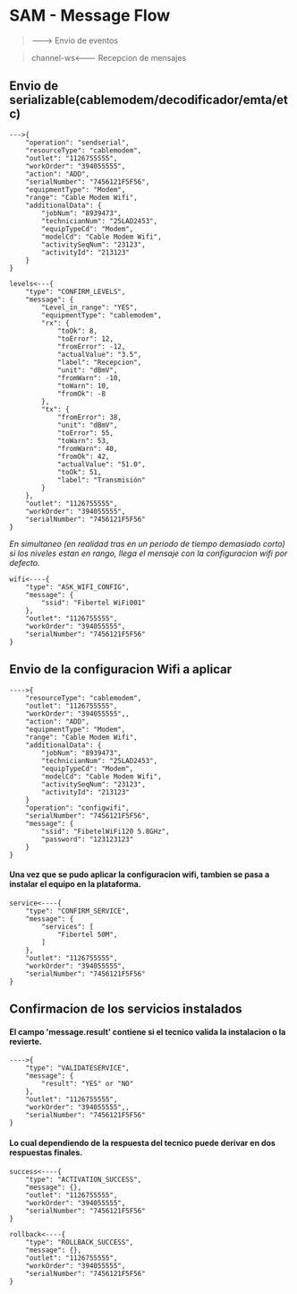 # SAM - Message Flow
> ---> Envio de eventos

> channel-ws<--- Recepcion de mensajes

## Envio de serializable(cablemodem/decodificador/emta/etc)
```
--->{
    "operation": "sendserial",
    "resourceType": "cablemodem",
    "outlet": "1126755555",
    "workOrder": "394055555",
    "action": "ADD",
    "serialNumber": "7456121F5F56",
    "equipmentType": "Modem",
    "range": "Cable Modem Wifi",
    "additionalData": {
        "jobNum": "8939473",
        "technicianNum": "25LAD2453",
        "equipTypeCd": "Modem",
        "modelCd": "Cable Modem Wifi",
        "activitySeqNum": "23123",
        "activityId": "213123"
    }
}
```
```
levels<---{
    "type": "CONFIRM_LEVELS",
    "message": {
        "Level_in_range": "YES",
        "equipmentType": "cablemodem",
        "rx": {
            "toOk": 8,
            "toError": 12,
            "fromError": -12,
            "actualValue": "3.5",
            "label": "Recepcion",
            "unit": "dBmV",
            "fromWarn": -10,
            "toWarn": 10,
            "fromOk": -8
        },
        "tx": {
            "fromError": 38,
            "unit": "dBmV",
            "toError": 55,
            "toWarn": 53,
            "fromWarn": 40,
            "fromOk": 42,
            "actualValue": "51.0",
            "toOk": 51,
            "label": "Transmisión"
        }
    },
    "outlet": "1126755555",
    "workOrder": "394055555",
    "serialNumber": "7456121F5F56"
}
```

*En simultaneo (en realidad tras en un periodo de tiempo demasiado corto) si los niveles estan en rango, llega el mensaje con la configuracion wifi por defecto.*

```
wifi<----{
    "type": "ASK_WIFI_CONFIG",
    "message": {
        "ssid": "Fibertel WiFi001"
    },
    "outlet": "1126755555",
    "workOrder": "394055555",
    "serialNumber": "7456121F5F56"
}
```
## Envio de la configuracion Wifi a aplicar
```
---->{
    "resourceType": "cablemodem",
    "outlet": "1126755555",
    "workOrder": "394055555",,
    "action": "ADD",
    "equipmentType": "Modem",
    "range": "Cable Modem Wifi",
    "additionalData": {
        "jobNum": "8939473",
        "technicianNum": "25LAD2453",
        "equipTypeCd": "Modem",
        "modelCd": "Cable Modem Wifi",
        "activitySeqNum": "23123",
        "activityId": "213123"
    }
    "operation": "configwifi",
    "serialNumber": "7456121F5F56",
    "message": {
        "ssid": "FibetelWiFi120 5.8GHz",
        "password": "123123123"
    }
}
```
#### Una vez que se pudo aplicar la configuracion wifi, tambien se pasa a instalar el equipo en la plataforma.
```
service<----{
    "type": "CONFIRM_SERVICE",
    "message": {
        "services": [
            "Fibertel 50M",
        ]
    },
    "outlet": "1126755555",
    "workOrder": "394055555",
    "serialNumber": "7456121F5F56"
}
```
## Confirmacion de los servicios instalados
#### El campo 'message.result' contiene si el tecnico valida la instalacion o la revierte.
```
---->{
    "type": "VALIDATESERVICE",
    "message": {
        "result": "YES" or "NO"
    },
    "outlet": "1126755555",
    "workOrder": "394055555",,
    "serialNumber": "7456121F5F56"
}
```
#### Lo cual dependiendo de la respuesta del tecnico puede derivar en dos respuestas finales.
```
success<----{
    "type": "ACTIVATION_SUCCESS",
    "message": {},
    "outlet": "1126755555",
    "workOrder": "394055555",
    "serialNumber": "7456121F5F56"
}
```
```
rollback<----{
    "type": "ROLLBACK_SUCCESS",
    "message": {},
    "outlet": "1126755555",
    "workOrder": "394055555",
    "serialNumber": "7456121F5F56"
}
